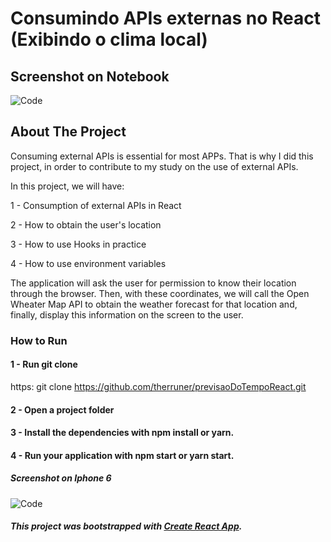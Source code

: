 # Consumindo APIs externas no React (Exibindo o clima local)

## Screenshot on Notebook
![Code ](https://github.com/therruner/previsaoDoTempoReact/blob/master/webSit%20(2).png)

## About The Project

Consuming external APIs is essential for most APPs. That is why I did this project, in order to contribute to my study on the use of external APIs.

In this project, we will have:

1 - Consumption of external APIs in React

2 - How to obtain the user's location

3 - How to use Hooks in practice

4 - How to use environment variables

The application will ask the user for permission to know their location through the browser. Then, with these coordinates, we will call the Open Wheater Map API to obtain the weather forecast for that location and, finally, display this information on the screen to the user.


### How to Run

#### 1 - Run git clone

https: git clone https://github.com/therruner/previsaoDoTempoReact.git

#### 2 - Open a project folder

#### 3 - Install the dependencies with npm install or yarn.

#### 4 - Run your application with npm start or yarn start.

##### Screenshot on Iphone 6
![Code ](https://github.com/therruner/previsaoDoTempoReact/blob/master/IphoneWeather%20(1).png)  


##### This project was bootstrapped with [Create React App](https://github.com/facebook/create-react-app).



